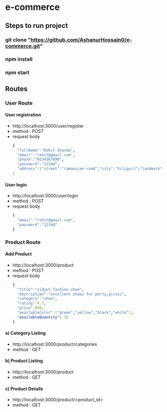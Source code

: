 # e-commerce

## Steps to run project
### git clone "https://github.com/AshanurHossain0/e-commerce.git"
### npm install
### npm start

## Routes
### User Route
#### User registration
- http://localhost:3000/user/register
- method : POST
- request body
  ```yaml
  {
    "fullName":"Rohit Sharma",
    "email":"rohit@gmail.com",
    "phone":"9234567890",
    "password":"1234@",
    "address":{"street":"ramanujan-road","city":"Siliguri","landmark":"IDFC Bank","pincode":736133}
  }
  ```

#### User login
- http://localhost:3000/user/login
- method : POST
- request body
  ```yaml
  {
    "email":"rohit@gmail.com",
    "password":"1234@"
  }
  ```
### Product Route
#### Add Product
- http://localhost:3000/product
- method : POST
- request body
  ```yaml
  {
    "title":"vidyut-fashion-shoe",
    "description":"excellent shoes for party,picnic",
    "category":"shoe",
    "rating":4.7,
    "price":850,
    "availableColor":["green","yellow","black","white"],
    "availableQuantity": 25
  }
  ```
#### a) Category Listing
- http://localhost:3000/product/categories
- method : GET
#### b) Product Listing
- http://localhost:3000/product
- method : GET
#### c) Product Details
- http://localhost:3000/product/<product_id>
- method : GET
